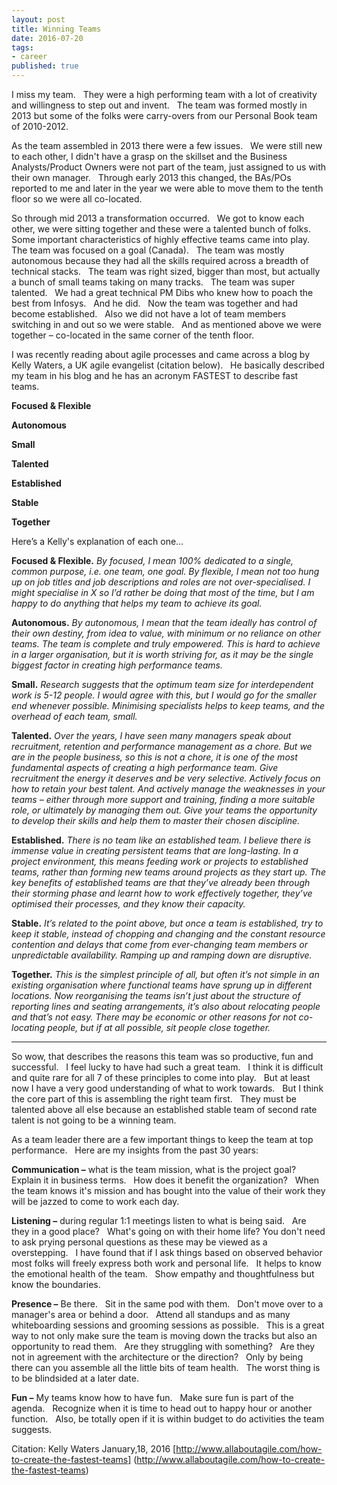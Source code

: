 ```yaml
---
layout: post
title: Winning Teams
date: 2016-07-20
tags:
- career
published: true
---
```

I miss my team.  &nbsp; They were a high performing team with a lot of creativity and willingness to step out and invent.  &nbsp; The team was formed mostly in 2013 but some of the folks were carry-overs from our Personal Book team of 2010-2012. 

As the team assembled in 2013 there were a few issues.  &nbsp; We were still new to each other, I didn't have a grasp on the skillset and the Business Analysts/Product Owners were not part of the team, just assigned to us with their own manager.  &nbsp; Through early 2013 this changed, the BAs/POs reported to me and later in the year we were able to move them to the tenth floor so we were all co-located.

So through mid 2013 a transformation occurred.  &nbsp; We got to know each other, we were sitting together and these were a talented bunch of folks.  &nbsp; Some important characteristics of highly effective teams came into play. &nbsp; The team was focused on a goal (Canada).  &nbsp; The team was mostly autonomous because they had all the skills required across a breadth of technical stacks.  &nbsp; The team was right sized, bigger than most, but actually a bunch of small teams taking on many tracks. &nbsp; The team was super talented.  &nbsp; We had a great technical PM Dibs who knew how to poach the best from Infosys.  &nbsp; And he did. &nbsp; Now the team was together and had become established.  &nbsp; Also we did not have a lot of team members switching in and out so we were stable.  &nbsp; And as mentioned above we were together – co-located in the same corner of the tenth floor. 

I was recently reading about agile processes and came across a blog by Kelly Waters, a UK agile evangelist (citation below).  &nbsp; He basically described my team in his blog and he has an acronym FASTEST to describe fast teams. 

**Focused & Flexible**

**Autonomous**

**Small** 

**Talented**

**Established**

**Stable**

**Together**

Here’s a Kelly's explanation of each one… 

**Focused & Flexible.**  *By focused, I mean 100% dedicated to a single, common purpose, i.e. one team, one goal.  By flexible, I mean not too hung up on job titles and job descriptions and roles are not over-specialised.  I might specialise in X so I’d rather be doing that most of the time, but I am happy to do anything that helps my team to achieve its goal.*

**Autonomous.**  *By autonomous, I mean that the team ideally has control of their own destiny, from idea to value, with minimum or no reliance on other teams.  The team is complete and truly empowered.  This is hard to achieve in a larger organisation, but it is worth striving for, as it may be the single biggest factor in creating high performance teams.*

**Small.**  *Research suggests that the optimum team size for interdependent work is 5-12 people.  I would agree with this, but I would go for the smaller end whenever possible.  Minimising specialists helps to keep teams, and the overhead of each team, small.*

**Talented.**  *Over the years, I have seen many managers speak about recruitment, retention and performance management as a chore.  But we are in the people business, so this is not a chore, it is one of the most fundamental aspects of creating a high performance team.  Give recruitment the energy it deserves and be very selective. Actively focus on how to retain your best talent.  And actively manage the weaknesses in your teams – either through more support and training, finding a more suitable role, or ultimately by managing them out.  Give your teams the opportunity to develop their skills and help them to master their chosen discipline.*

**Established.**  *There is no team like an established team.  I believe there is immense value in creating persistent teams that are long-lasting.  In a project environment, this means feeding work or projects to established teams, rather than forming new teams around projects as they start up.  The key benefits of established teams are that they’ve already been through their storming phase and learnt how to work effectively together, they’ve optimised their processes, and they know their capacity.*

**Stable.**  *It’s related to the point above, but once a team is established, try to keep it stable, instead of chopping and changing and the constant resource contention and delays that come from ever-changing team members or unpredictable availability.  Ramping up and ramping down are disruptive.*

**Together.**  *This is the simplest principle of all, but often it’s not simple in an existing organisation where functional teams have sprung up in different locations.  Now reorganising the teams isn’t just about the structure of reporting lines and seating arrangements, it’s also about relocating people and that’s not easy.  There may be economic or other reasons for not co-locating people, but if at all possible, sit people close together.* 

--- 
So wow, that describes the reasons this team was so productive, fun and successful.  &nbsp; I feel lucky to have had such a great team. &nbsp;  I think it is difficult and quite rare for all 7 of these principles to come into play.  &nbsp; But at least now I have a very good understanding of what to work towards.  &nbsp; But I think the core part of this is assembling the right team first.  &nbsp; They must be talented above all else because an established stable team of second rate talent is not going to be a winning team. 

As a team leader there are a few important things to keep the team at top performance.  &nbsp; Here are my insights from the past 30 years:

**Communication –** what is the team mission, what is the project goal?  &nbsp; Explain it in business terms.  &nbsp; How does it benefit the organization?  &nbsp; When the team knows it's mission and has bought into the value of their work they will be jazzed to come to work each day. 

**Listening –** during regular 1:1 meetings listen to what is being said.  &nbsp; Are they in a good place?  &nbsp; What's going on with their home life?  You don't need to ask prying personal questions as these may be viewed as a overstepping.  &nbsp; I have found that if I ask things based on observed behavior most folks will freely express both work and personal life.  &nbsp; It helps to know the emotional health of the team.  &nbsp; Show empathy and thoughtfulness but know the boundaries. 

**Presence –** Be there.  &nbsp; Sit in the same pod with them.  &nbsp; Don't move over to a manager's area or behind a door.  &nbsp; Attend all standups and as many whiteboarding sessions and grooming sessions as possible. &nbsp; This is a great way to not only make sure the team is moving down the tracks but also an opportunity to read them.  &nbsp; Are they struggling with something?  &nbsp; Are they not in agreement with the architecture or the direction?  &nbsp; Only by being there can you assemble all the little bits of team health.  &nbsp; The worst thing is to be blindsided at a later date. 

**Fun –** My teams know how to have fun. &nbsp;  Make sure fun is part of the agenda. &nbsp; Recognize when it is time to head out to happy hour or another function. &nbsp; Also, be totally open if it is within budget to do activities the team suggests. 

Citation: Kelly Waters January,18, 2016  [http://www.allaboutagile.com/how-to-create-the-fastest-teams] (http://www.allaboutagile.com/how-to-create-the-fastest-teams)

